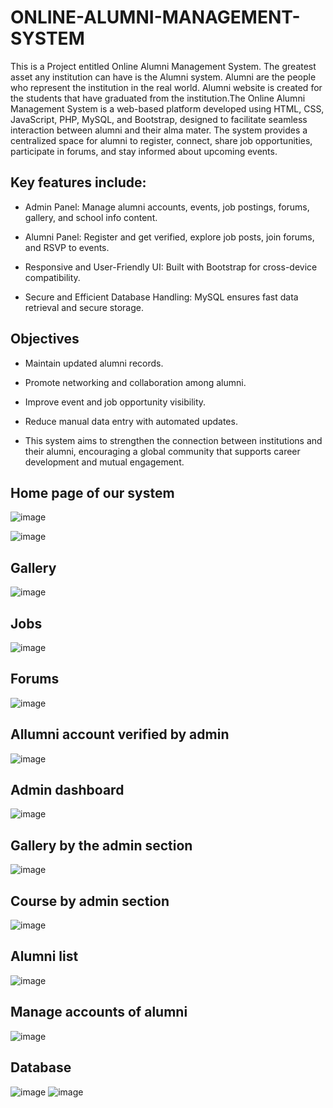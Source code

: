 # ONLINE-ALUMNI-MANAGEMENT-SYSTEM
This is a Project entitled Online Alumni Management System. The greatest asset any institution can  have is the Alumni system. Alumni are the people who represent the institution in the real world. Alumni website is created for the students that have graduated from the institution.The Online Alumni Management System is a web-based platform developed using HTML, CSS, JavaScript, PHP, MySQL, and Bootstrap, designed to facilitate seamless interaction between alumni and their alma mater. The system provides a centralized space for alumni to register, connect, share job opportunities, participate in forums, and stay informed about upcoming events.

## Key features include:

* Admin Panel: Manage alumni accounts, events, job postings, forums, gallery, and school info content.

* Alumni Panel: Register and get verified, explore job posts, join forums, and RSVP to events.

* Responsive and User-Friendly UI: Built with Bootstrap for cross-device compatibility.

* Secure and Efficient Database Handling: MySQL ensures fast data retrieval and secure storage.

## Objectives
* Maintain updated alumni records.

* Promote networking and collaboration among alumni.

* Improve event and job opportunity visibility.

* Reduce manual data entry with automated updates.

* This system aims to strengthen the connection between institutions and their alumni, encouraging a global community that supports career development and mutual engagement.

## Home page of our system

![image](https://github.com/user-attachments/assets/4c8313c3-964d-4df1-b5f2-1a3bc2028e4b)

![image](https://github.com/user-attachments/assets/55b35e94-1fae-4048-9e17-887e15156601)

## Gallery
![image](https://github.com/user-attachments/assets/c002961b-5c18-4b7c-b6a9-0ea61643b540)

## Jobs
![image](https://github.com/user-attachments/assets/79ca7ec2-0f50-4b06-ac73-37de2b55428a)

## Forums
![image](https://github.com/user-attachments/assets/4861293d-1f0a-49f4-b64d-8ce78aa4748d)

## Allumni account verified by admin
![image](https://github.com/user-attachments/assets/54941d2f-8889-408a-9df0-94651185455e)

## Admin dashboard 
![image](https://github.com/user-attachments/assets/0e6343ac-0bf3-4061-91ac-86592e10c5a9)

## Gallery by the admin section
![image](https://github.com/user-attachments/assets/33723d1d-b4a0-4239-bc22-78c34185f71e)

## Course by admin section
![image](https://github.com/user-attachments/assets/69f29ff7-fe1c-4623-951b-88234aa88c05)

## Alumni list
![image](https://github.com/user-attachments/assets/283c7255-e62b-4668-b3fc-3d198ff2aaf1)

## Manage accounts of alumni
![image](https://github.com/user-attachments/assets/2980e828-2cd4-4f4d-810a-59da51990b78)

## Database
![image](https://github.com/user-attachments/assets/897143f6-0ab9-4f3f-bf31-5d6b34774cab)
![image](https://github.com/user-attachments/assets/f5fe153f-3a99-467b-9d57-680d171dd397)








